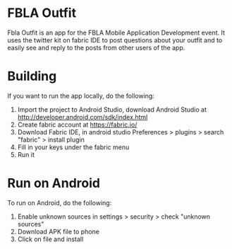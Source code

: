 # FBLA Outfit

Fbla Outfit is an app for the FBLA Mobile Application Development event. 
It uses the twitter kit on fabric IDE to post questions about your outfit and to easily see and reply to the posts from other users of the app.



# Building

If you want to run the app locally, do the following:

1. Import the project to Android Studio, download Android Studio at http://developer.android.com/sdk/index.html
2. Create fabric account at https://fabric.io/
3. Download Fabric IDE, in android studio Preferences > plugins > search "fabric" > install plugin
4. Fill in your keys under the fabric menu
5. Run it 

# Run on Android

To run on Android, do the following:

1. Enable unknown sources in settings > security > check "unknown sources"
2. Download APK file to phone
3. Click on file and install
